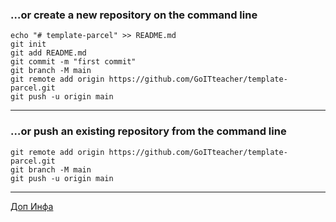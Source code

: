 ### …or create a new repository on the command line
```
echo "# template-parcel" >> README.md
git init
git add README.md
git commit -m "first commit"
git branch -M main
git remote add origin https://github.com/GoITteacher/template-parcel.git
git push -u origin main
```
---

### …or push an existing repository from the command line
```
git remote add origin https://github.com/GoITteacher/template-parcel.git
git branch -M main
git push -u origin main
```

---

[Доп Инфа](https://stackoverflow.com/questions/42830557/git-remote-add-origin-vs-remote-set-url-origin)